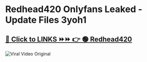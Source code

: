 
 # Redhead420 Onlyfans Leaked - Update Files 3yoh1

## <h2><a href="https://clipsfans.com/Redhead420&ref=git">🔗 Click to LINKS ⏩⏩ 👉 🟢 Redhead420 </a></h2>

<a href="https://clipsfans.com/Redhead420&ref=git" rel="nofollow" data-target="animated-image.originalLink"><img src="https://i.ibb.co.com/xMMVF88/686577567.gif" alt="Viral Video Original" style="max-width: 100%; display: inline-block;" data-target="animated-image.originalImage"></a>


